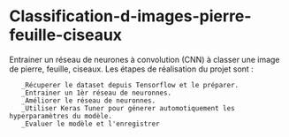 # Classification-d-images-pierre-feuille-ciseaux
Entrainer un réseau de neurones à convolution (CNN) à classer une image de pierre, feuille, ciseaux.
Les étapes de réalisation du projet sont : 

       _Récuperer le dataset depuis Tensorflow et le préparer.
       _Entrainer un 1èr réseau de neuronnes.
       _Améliorer le réseau de neuronnes.
       _Utiliser Keras Tuner pour génerer automotiquement les hyperparamètres du modèle.
       _Evaluer le modèle et l'enregistrer
